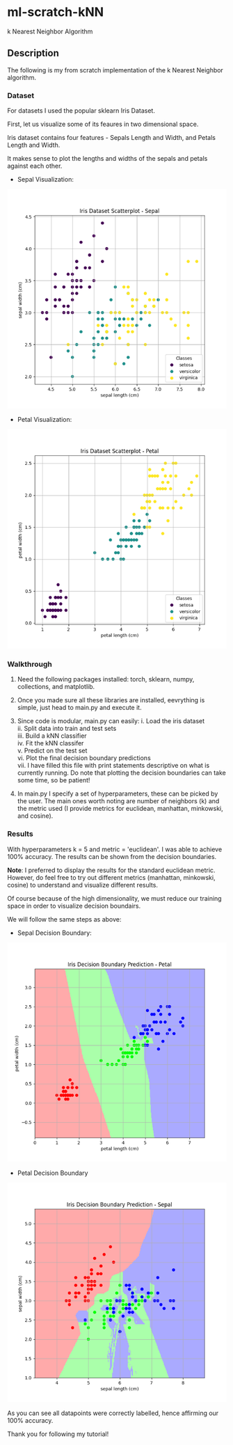 # **ml-scratch-kNN**
k Nearest Neighbor Algorithm

## **Description**
The following is my from scratch implementation of the k Nearest Neighbor algorithm.
    
### **Dataset**

For datasets I used the popular sklearn Iris Dataset.

First, let us visualize some of its feaures in two dimensional space.

Iris dataset contains four features - Sepals Length and Width, and Petals Length and Width.

It makes sense to plot the lengths and widths of the sepals and petals against each other.

- Sepal Visualization:

![alt text](https://github.com/ZainUFarhat/ml-scratch-kNN/blob/main/plots/iris/iris_sepal.png?raw=true)

- Petal Visualization:

![alt text](https://github.com/ZainUFarhat/ml-scratch-kNN/blob/main/plots/iris/iris_petal.png?raw=true)

### **Walkthrough**

1. Need the following packages installed: torch, sklearn, numpy, collections, and matplotlib.

2. Once you made sure all these libraries are installed, eevrything is simple, just head to main.py and execute it.

3. Since code is modular, main.py can easily: 
    i. Load the iris dataset \
    ii. Split data into train and test sets \
    iii. Build a kNN classifier \
    iv. Fit the kNN classifer \
    v. Predict on the test set \
    vi. Plot the final decision boundary predictions \
    vii. I have filled this file with print statements descriptive on what is currently running. Do note that plotting the decision boundaries can take some time, so be patient!

4. In main.py I specify a set of hyperparameters, these can be picked by the user. The main ones worth noting are number of neighbors (k) and the metric used (I provide metrics for euclidean, manhattan, minkowski, and cosine).

### **Results**

With hyperparameters k = 5 and metric = 'euclidean'. I was able to achieve 100% accuracy. The results can be shown from the decision boundaries. 

**Note**: I preferred to display the results for the standard euclidean metric. However, do feel free to try out different metrics (manhattan, minkowski, cosine) to understand and visualize different results.

Of course because of the high dimensionality, we must reduce our training space in order to visualize decision boundairs.

We will follow the same steps as above:

- Sepal Decision Boundary:

![alt text](https://github.com/ZainUFarhat/ml-scratch-kNN/blob/main/plots/iris/iris_decision_boundaries_petal.png?raw=true)

- Petal Decision Boundary

![alt text](https://github.com/ZainUFarhat/ml-scratch-kNN/blob/main/plots/iris/iris_decision_boundaries_sepal.png?raw=true)

As you can see all datapoints were correctly labelled, hence affirming our 100% accuracy.

Thank you for following my tutorial!